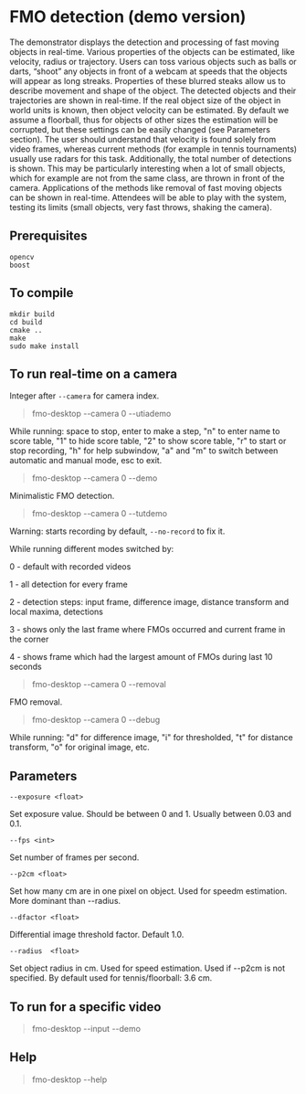 # FMO detection (demo version)

The demonstrator displays the detection and processing of fast moving objects in real-time.
Various properties of the objects can be estimated, like velocity, radius or trajectory.
Users can toss various objects such as balls or darts, “shoot” any objects in front of a webcam
at speeds that the objects will appear as long streaks. Properties of these blurred steaks allow
us to describe movement and shape of the object. The detected objects and their trajectories
are shown in real-time. If the real object size of the object in world units is known, then object
velocity can be estimated. By default we assume a floorball, thus for objects of other sizes the
estimation will be corrupted, but these settings can be easily changed (see Parameters section). The user should
understand that velocity is found solely from video frames, whereas current methods (for
example in tennis tournaments) usually use radars for this task.
Additionally, the total number of detections is shown. This may be particularly interesting when a
lot of small objects, which for example are not from the same class, are thrown in front of the
camera.
Applications of the methods like removal of fast moving objects can be shown in real-time.
Attendees will be able to play with the system, testing its limits (small objects, very fast throws,
shaking the camera).

## Prerequisites
```
opencv 
boost
```

## To compile
```
mkdir build
cd build
cmake ..
make
sudo make install
```

## To run real-time on a camera 
Integer after `--camera` for camera index.

> fmo-desktop --camera 0 --utiademo

While running: space to stop, enter to make a step, "n" to enter name to score table, "1" to hide score table, "2" to show score table, "r" to start or stop recording, "h" for help subwindow, "a" and "m" to switch between automatic and manual mode, esc to exit.

> fmo-desktop --camera 0 --demo

Minimalistic FMO detection.

> fmo-desktop --camera 0 --tutdemo

Warning: starts recording by default, `--no-record` to fix it.

While running different modes switched by:

0 - default with recorded videos

1 - all detection for every frame

2 - detection steps: input frame, difference image, distance transform and local maxima, detections

3 - shows only the last frame where FMOs occurred and current frame in the corner

4 - shows frame which had the largest amount of FMOs during last 10 seconds

> fmo-desktop --camera 0 --removal

FMO removal.

> fmo-desktop --camera 0 --debug

While running: "d" for difference image, "i" for thresholded, "t" for distance transform, "o" for original image, etc.
 
  
## Parameters

`--exposure <float> `

Set exposure value. Should be between 0 and 1. Usually between 0.03 and 0.1.

`--fps <int>`

Set number of frames per second.

`--p2cm <float>`

Set how many cm are in one pixel on object. Used for speedm estimation. More dominant than --radius.
            
`--dfactor <float>`

Differential image threshold factor. Default 1.0.

`--radius  <float> `

Set object radius in cm. Used for speed estimation. Used if --p2cm is not specified. By default used for tennis/floorball: 3.6 cm.


## To run for a specific video
> fmo-desktop --input <path> --demo
  
## Help
> fmo-desktop --help
